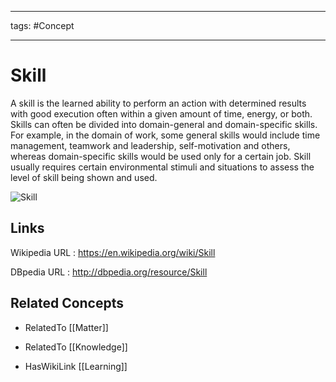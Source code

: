 




---

tags: #Concept

---
# Skill


A skill is the learned ability to perform an action with determined results with good execution often within a given amount of time, energy, or both. Skills can often be divided into domain-general and domain-specific skills. For example, in the domain of work, some general skills would include time management, teamwork and leadership, self-motivation and others, whereas domain-specific skills would be used only for a certain job. Skill usually requires certain environmental stimuli and situations to assess the level of skill being shown and used.

![Skill]()


## Links


Wikipedia URL : https://en.wikipedia.org/wiki/Skill

DBpedia URL : http://dbpedia.org/resource/Skill


## Related Concepts


- RelatedTo [[Matter]]

- RelatedTo [[Knowledge]]

- HasWikiLink [[Learning]]